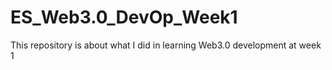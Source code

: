 # ES_Web3.0_DevOp_Week1
This repository is about what I did in learning Web3.0 development at week 1
